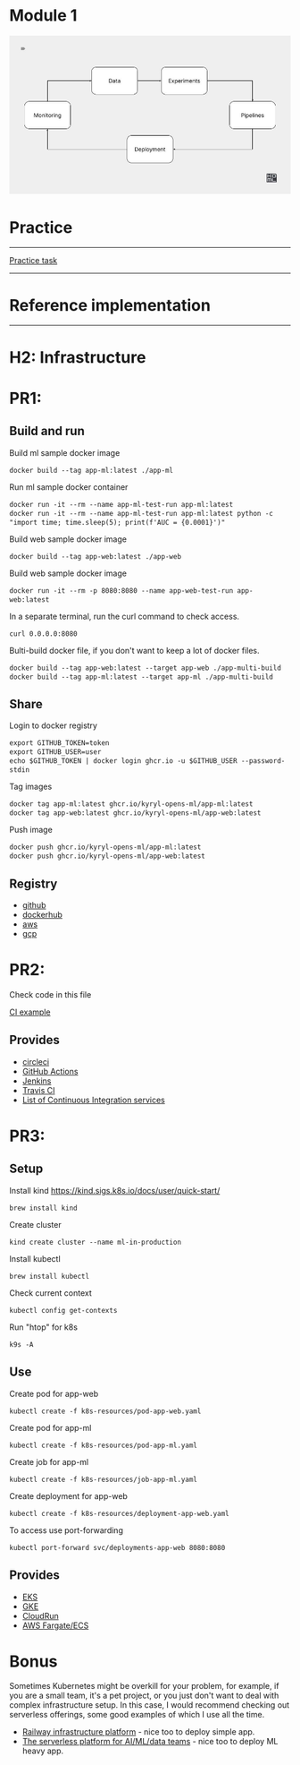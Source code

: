 # Module 1

![alt text](./../docs/module-1.jpg)

# Practice 

*** 

[Practice task](./PRACTICE.md)

*** 

# Reference implementation

*** 

# H2: Infrastructure


# PR1:

## Build and run 

Build ml sample docker image 

```
docker build --tag app-ml:latest ./app-ml
```

Run ml sample docker container 

```
docker run -it --rm --name app-ml-test-run app-ml:latest
docker run -it --rm --name app-ml-test-run app-ml:latest python -c "import time; time.sleep(5); print(f'AUC = {0.0001}')"
```

Build web sample docker image 

```
docker build --tag app-web:latest ./app-web
```

Build web sample docker image 

```
docker run -it --rm -p 8080:8080 --name app-web-test-run app-web:latest
```

In a separate terminal, run the curl command to check access.

```
curl 0.0.0.0:8080
```

Bulti-build docker file, if you don't want to keep a lot of docker files.

```
docker build --tag app-web:latest --target app-web ./app-multi-build
docker build --tag app-ml:latest --target app-ml ./app-multi-build
```

## Share

Login to docker registry 

```
export GITHUB_TOKEN=token
export GITHUB_USER=user
echo $GITHUB_TOKEN | docker login ghcr.io -u $GITHUB_USER --password-stdin
```

Tag images


```
docker tag app-ml:latest ghcr.io/kyryl-opens-ml/app-ml:latest
docker tag app-web:latest ghcr.io/kyryl-opens-ml/app-web:latest
```


Push image 


```
docker push ghcr.io/kyryl-opens-ml/app-ml:latest
docker push ghcr.io/kyryl-opens-ml/app-web:latest
```

## Registry

- [github](https://github.com/features/packages)
- [dockerhub](https://hub.docker.com/)
- [aws](https://aws.amazon.com/ecr/)
- [gcp](https://cloud.google.com/container-registry)

# PR2:

Check code in this file

[CI example](./../.github/workflows/module-1.yaml)

## Provides 

- [circleci](https://circleci.com/)
- [GitHub Actions](https://docs.github.com/en/actions)
- [Jenkins](https://www.jenkins.io/)
- [Travis CI](https://www.travis-ci.com/)
- [List of Continuous Integration services](https://github.com/ligurio/awesome-ci)


# PR3:

## Setup 

Install kind 
https://kind.sigs.k8s.io/docs/user/quick-start/

```
brew install kind
```

Create cluster

```
kind create cluster --name ml-in-production
```

Install kubectl

```
brew install kubectl
```

Check current context

```
kubectl config get-contexts
```

Run "htop" for k8s 

```
k9s -A
```

## Use

Create pod for app-web

```
kubectl create -f k8s-resources/pod-app-web.yaml
```

Create pod for app-ml

```
kubectl create -f k8s-resources/pod-app-ml.yaml
```

Create job for app-ml

```
kubectl create -f k8s-resources/job-app-ml.yaml
```

Create deployment for app-web

```
kubectl create -f k8s-resources/deployment-app-web.yaml
```

To access use port-forwarding 

```
kubectl port-forward svc/deployments-app-web 8080:8080
```

## Provides 

- [EKS](https://aws.amazon.com/eks/)
- [GKE](https://cloud.google.com/kubernetes-engine)
- [CloudRun](https://cloud.google.com/run)
- [AWS Fargate/ECS](https://aws.amazon.com/fargate/)


# Bonus


Sometimes Kubernetes might be overkill for your problem, for example, if you are a small team, it's a pet project, or you just don't want to deal with complex infrastructure setup. In this case, I would recommend checking out serverless offerings, some good examples of which I use all the time.

- [Railway infrastructure platform](https://railway.app/) - nice too to deploy simple app.
- [The serverless platform for AI/ML/data teams](https://modal.com/) - nice too to deploy ML heavy app.